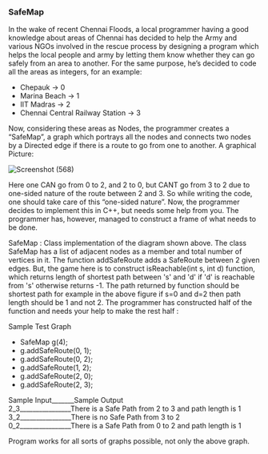 
### SafeMap

In the wake of recent Chennai Floods, a local programmer having a good knowledge about areas of Chennai has decided to help the Army and various NGOs involved in the rescue process by designing a program which helps the local people and army by letting them know whether they can go safely from an area to another. For the same purpose, he’s decided to code all the areas as integers, for an example:

* Chepauk -> 0
* Marina Beach -> 1
* IIT Madras -> 2
* Chennai Central Railway Station -> 3

Now, considering these areas as Nodes, the programmer creates a “SafeMap”, a graph which portrays all the nodes and connects two nodes by a Directed edge if there is a route to go from one to another. A graphical Picture:


![Screenshot (568)](https://user-images.githubusercontent.com/60145175/116822944-40307780-ab9f-11eb-88d8-fb2ad341ee3d.png)


Here one CAN go from 0 to 2, and 2 to 0, but CANT go from 3 to 2 due to one-sided nature of the  route between 2 and 3. So while writing the code, one should take care of this “one-sided nature”. Now, the programmer decides to implement this in C++, but needs some help from you. The programmer has, however, managed to construct a frame of what needs to be done.


SafeMap :  Class implementation of the diagram shown above. The class SafeMap has a list of adjacent nodes as a member and total number of vertices in it. The function addSafeRoute adds a SafeRoute between 2 given edges. But, the game here is to construct isReachable(int s, int d) function, which returns length of shortest path between 's' and 'd' if  'd' is reachable from 's' otherwise returns -1. The path returned by function should be shortest path for example in the above figure if s=0 and d=2 then path length should be 1 and not 2. The programmer has constructed half of the function and needs your help to make the rest half :

Sample Test Graph

-  SafeMap g(4);
-  g.addSafeRoute(0, 1);
-  g.addSafeRoute(0, 2);
-  g.addSafeRoute(1, 2);
-  g.addSafeRoute(2, 0);
-  g.addSafeRoute(2, 3);


Sample Input_______Sample Output <br />
2_3________________There is a Safe Path from 2 to 3 and path length is 1 <br />
3_2________________There is no Safe Path from 3 to 2 <br />
0_2________________There is a Safe Path from 0 to 2 and path length is 1 <br />

Program works for all sorts of graphs possible, not only the above graph.
